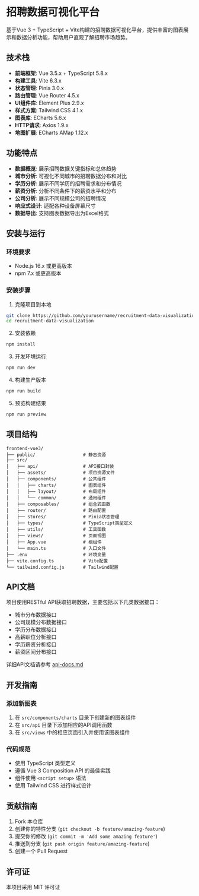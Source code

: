 # 招聘数据可视化平台

基于Vue 3 + TypeScript + Vite构建的招聘数据可视化平台，提供丰富的图表展示和数据分析功能，帮助用户直观了解招聘市场趋势。

<!-- 项目截图将在完成后添加 -->

## 技术栈

- **前端框架**: Vue 3.5.x + TypeScript 5.8.x
- **构建工具**: Vite 6.3.x
- **状态管理**: Pinia 3.0.x
- **路由管理**: Vue Router 4.5.x
- **UI组件库**: Element Plus 2.9.x
- **样式方案**: Tailwind CSS 4.1.x
- **图表库**: ECharts 5.6.x
- **HTTP请求**: Axios 1.9.x
- **地图扩展**: ECharts AMap 1.12.x

## 功能特点

- **数据概览**: 展示招聘数据关键指标和总体趋势
- **城市分析**: 可视化不同城市的招聘数据分布和对比
- **学历分析**: 展示不同学历的招聘需求和分布情况
- **薪资分析**: 分析不同条件下的薪资水平和分布
- **公司分析**: 展示不同规模公司的招聘情况
- **响应式设计**: 适配各种设备屏幕尺寸
- **数据导出**: 支持图表数据导出为Excel格式

## 安装与运行

### 环境要求

- Node.js 16.x 或更高版本
- npm 7.x 或更高版本

### 安装步骤

1. 克隆项目到本地

```bash
git clone https://github.com/yourusername/recruitment-data-visualization.git
cd recruitment-data-visualization
```

2. 安装依赖

```bash
npm install
```

3. 开发环境运行

```bash
npm run dev
```

4. 构建生产版本

```bash
npm run build
```

5. 预览构建结果

```bash
npm run preview
```

## 项目结构

```
frontend-vue3/
├── public/                  # 静态资源
├── src/
│   ├── api/                 # API接口封装
│   ├── assets/              # 项目资源文件
│   ├── components/          # 公共组件
│   │   ├── charts/          # 图表组件
│   │   ├── layout/          # 布局组件
│   │   └── common/          # 通用组件
│   ├── composables/         # 组合式函数
│   ├── router/              # 路由配置
│   ├── stores/              # Pinia状态管理
│   ├── types/               # TypeScript类型定义
│   ├── utils/               # 工具函数
│   ├── views/               # 页面视图
│   ├── App.vue              # 根组件
│   └── main.ts              # 入口文件
├── .env                     # 环境变量
├── vite.config.ts           # Vite配置
└── tailwind.config.js       # Tailwind配置
```

## API文档

项目使用RESTful API获取招聘数据，主要包括以下几类数据接口：

- 城市分布数据接口
- 公司规模分布数据接口
- 学历分布数据接口
- 高薪职位分析接口
- 学历薪资分析接口
- 薪资区间分布接口

详细API文档请参考 [api-docs.md](./api-docs.md)

## 开发指南

### 添加新图表

1. 在 `src/components/charts` 目录下创建新的图表组件
2. 在 `src/api` 目录下添加相应的API调用函数
3. 在 `src/views` 中的相应页面引入并使用该图表组件

### 代码规范

- 使用 TypeScript 类型定义
- 遵循 Vue 3 Composition API 的最佳实践
- 组件使用 `<script setup>` 语法
- 使用 Tailwind CSS 进行样式设计

## 贡献指南

1. Fork 本仓库
2. 创建你的特性分支 (`git checkout -b feature/amazing-feature`)
3. 提交你的修改 (`git commit -m 'Add some amazing feature'`)
4. 推送到分支 (`git push origin feature/amazing-feature`)
5. 创建一个 Pull Request

## 许可证

本项目采用 MIT 许可证
